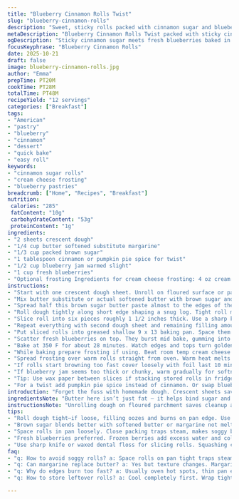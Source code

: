 ```yaml
---
title: "Blueberry Cinnamon Rolls Twist"
slug: "blueberry-cinnamon-rolls"
description: "Sweet, sticky rolls packed with cinnamon sugar and blueberry jam. Uses crescent dough for quick prep. Rolled tight then cut into thick slices. Fresh blueberries on top before baking. Cream cheese frosting optional but worth it. Adjust sugar if you like less sweet; butter can swap for margarine in a pinch. Watch edges brown, not burn. Jam softened for easier spreading. Quick bake till golden, smell cinnamon and fruit merge. Serve warm, gooey, slightly sticky with crisp edges. Not fancy but a weekday treat. Big on fruit tang with cinnamon snap. Familiar but with a blueberry kick. Total cooking under 45 minutes."
metaDescription: "Blueberry Cinnamon Rolls Twist packed with sticky cinnamon sugar and fresh blueberries. Crescent dough rolls with soft jam bursts and optional cream cheese glaze."
ogDescription: "Sticky cinnamon sugar meets fresh blueberries baked in crescent dough rolls. Quick prep, tight rolls, warm cream cheese glaze optional. Fruity, gooey, with crisp edges."
focusKeyphrase: "Blueberry Cinnamon Rolls"
date: 2025-10-21
draft: false
image: blueberry-cinnamon-rolls.jpg
author: "Emma"
prepTime: PT20M
cookTime: PT28M
totalTime: PT48M
recipeYield: "12 servings"
categories: ["Breakfast"]
tags:
- "American"
- "pastry"
- "blueberry"
- "cinnamon"
- "dessert"
- "quick bake"
- "easy roll"
keywords:
- "cinnamon sugar rolls"
- "cream cheese frosting"
- "blueberry pastries"
breadcrumb: ["Home", "Recipes", "Breakfast"]
nutrition: 
 calories: "285"
 fatContent: "10g"
 carbohydrateContent: "53g"
 proteinContent: "1g"
ingredients:
- "2 sheets crescent dough"
- "1/4 cup butter softened substitute margarine"
- "1/3 cup packed brown sugar"
- "1 tablespoon cinnamon or pumpkin pie spice for twist"
- "1/2 cup blueberry jam warmed slight"
- "1 cup fresh blueberries"
- "Optional frosting Ingredients for cream cheese frosting: 4 oz cream cheese softened, 1/2 cup powdered sugar, 1 teaspoon vanilla extract"
instructions:
- "Start with one crescent dough sheet. Unroll on floured surface or parchment; prevents sticking. A light dusting works better than heavy flour here."
- "Mix butter substitute or actual softened butter with brown sugar and cinnamon. Stir into thick paste. The sugar should just barely dissolve into butter, no grainy lumps."
- "Spread half this brown sugar butter paste almost to the edges of the dough. Don’t go too close to edge or leaks. Spread warmed blueberry jam over it gently. Jam must be soft but not too runny — microwave in 15 second bursts if needed, stirring each time."
- "Roll dough tightly along short edge shaping a snug log. Tight roll means neat slices, stops filling squirting out while baking."
- "Slice roll into six pieces roughly 1 1/2 inches thick. Use a sharp knife or dental floss to get clean edges. Avoid squashing rolls."
- "Repeat everything with second dough sheet and remaining filling amounts."
- "Put sliced rolls into greased shallow 9 x 13 baking pan. Space them just slightly apart to allow rising without crowding."
- "Scatter fresh blueberries on top. They burst mid bake, gumming into the rolling mass, adding fresh berry pops against sticky sweet."
- "Bake at 350 F for about 28 minutes. Watch edges and tops turn golden brown but not dark; dough looks set and lightly puffed, slight crackle near edges signals doneness."
- "While baking prepare frosting if using. Beat room temp cream cheese with powdered sugar and vanilla till fluffy. Don’t overbeat — will thin out."
- "Spread frosting over warm rolls straight from oven. Warm heat melts frosting slightly creating rich glaze. Serve soon — cooling thickens frosting but rolls lose gooey goodness."
- "If rolls start browning too fast cover loosely with foil last 10 minutes. Avoid drying out inside."
- "If blueberry jam seems too thick or chunky, warm gradually for softness but don’t let it boil — ruins flavor and texture."
- "Tip: Use wax paper between slices if stacking stored rolls in fridge—keeps sticky jam from gluing together."
- "For a twist add pumpkin pie spice instead of cinnamon. Or swap blueberries for raspberry jam and fresh raspberries for tartness."
introduction: "Forget the fuss with homemade dough. Crescent sheets save time but still give soft, flaky comfort food vibes. Sticky cinnamon sugar + blueberry jam, meld with melting butter. Rolling tight keeps filling in place — remember the mess from last time? Fresh fruit on top bursts in oven, juice mingles with baked sugar. That smell fills the kitchen and you know it’s close. Frosting? Optional but cream cheese smoothness cuts through sweetness and sticky chew. Basic pantry ingredients with a twist on blueberry instead of plain cinnamon rolls. Watch those edges for the color cue — golden and smelling spicy is your sign. Cool slightly then dig in before those juices solidify, which makes them less gooey. Always adjusting times depending on your oven and roll tightness. Baking neat rolls takes a bit of patience and practice but worth every bite. Bold fruit, soft dough, subtle spice — satisfying any time cravings."
ingredientsNote: "Butter here isn’t just fat — it helps bind sugar and cinnamon into a spreadable paste. Using margarine or shortening changes texture slightly but still works. Brown sugar adds moisture and deeper flavor than white. Cinnamon spike can be swapped with pumpkin pie spice or cardamom for different flavor profiles. Blueberry jam consistency is key — too thick and it tears dough, too runny and rolls get soggy. Warm jam softened in microwave in short bursts to spread easier. Fresh blueberries on top add texture and freshness; frozen berries release too much water and will weigh down rolls. Store fresh or frozen rolled dough in fridge if prepping ahead, so it doesn’t dry out or over rise. This saves time on busy mornings. Make frosting with cream cheese, but mascarpone can work if you want tangier creaminess. Powdered sugar dissolves quickly but sift well to avoid lumps."
instructionsNote: "Unrolling dough on floured parchment saves cleanup and keeps it stable when spreading thick brown sugar butter. Avoid heavy flour or dense dusting — dough tears easily. The drawing or spreading order matters — brown sugar butter first, jam second — to keep jam from sliding off and butter moisture keeps jam stuck. Rolling tight ensures neat slices and seals jam inside — loose rolls ooze filling and burn. Slice with sharp knife or clean dental floss for neat edges. Slight spacing in the pan important so rolls don’t flatten or fuse. Overcrowding traps moisture and underbakes centers. Fresh blueberries tossed on top pop and caramelize slightly. Visual doneness is edge golden-brown with steaming dough surface — poke with finger lightly to check spring back. Cover mid bake if edges brown too fast to prevent bitter crust. Frost warm rolls to let frosting melt lightly and become glossy glaze — adds moisture and flavor contrast. Cooling rolls too long before frosting makes glaze thick and less attractive. Use frosting sparingly if you want less sweet, and remember baking times vary per oven — trust visual and tactile cues over clock strictly."
tips:
- "Roll dough tight—if loose, filling oozes and burns on pan edge. Use gentle pressure but firm. Thin jam layer only. Warm jam to spread easier, watch it closely—too hot? Tears dough instantly."
- "Brown sugar blends better with softened butter or margarine not melted. Stir until lumps disappear but don’t whip. Cinnamon or pumpkin pie spice swap works. Cardamom gives a warm floral shift, try if curious. Measure spices carefully, too strong overpowers berries."
- "Space rolls in pan loosely. Close packing traps steam, makes soggy bottoms and underbake center. Nine by thirteen pan edges get extra heat—watch those edges, foil cover if burning starts. Avoid overdrying, edges should be golden, not dark brown."
- "Fresh blueberries preferred. Frozen berries add excess water and collapse rolls. Toss fresh berries on tops mid prep to get bursting bits, caramelized sugar pairs well with sticky sugar butter. Don’t add too many or rolls lose shape and cooking time shifts."
- "Use sharp knife or waxed dental floss for slicing rolls. Squashing crushes dough layers and filling, gaps mean jam leaking out. Wax paper between slices for fridge storage—sticky jam glues together fast. Slight jam firming in fridge helps handling next day."
faq:
- "q: How to avoid soggy rolls? a: Space rolls on pan tight traps steam, causes soggy bottom and underbake. Use loose placement. Watch bake, remove if too wet inside. Use thicker jam layers or drier fruit toppings too."
- "q: Can margarine replace butter? a: Yes but texture changes. Margarine tends to be softer, less rich flavor. Spread is thinner, sugar doesn’t stick quite the same. Frosting reacts similar but less creamy mouthfeel. Works fine in pinch or dairy free."
- "q: Why do edges burn too fast? a: Usually oven hot spots, thin pan edges heat quicker. Roll placement matters; edges get direct heat. Cover with foil if color deepens early. Lower oven rack or rotate pan midway. Check baking time closely."
- "q: How to store leftover rolls? a: Cool completely first. Wrap tight in plastic or store airtight. Refrigerate keeps fresh few days but frosting thickens and hardens. Reheat gently in oven or microwave short bursts. Freeze wrapped, thaw overnight for easier reheat."

---
```

